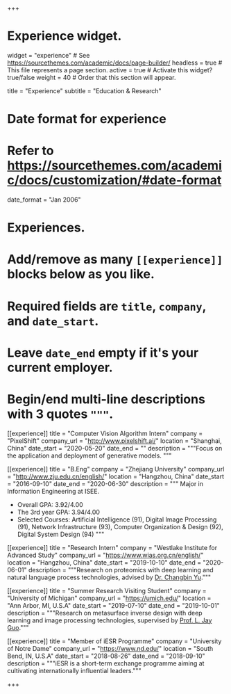 +++
# Experience widget.
widget = "experience"  # See https://sourcethemes.com/academic/docs/page-builder/
headless = true  # This file represents a page section.
active = true  # Activate this widget? true/false
weight = 40  # Order that this section will appear.

title = "Experience"
subtitle = "Education & Research"

# Date format for experience
#   Refer to https://sourcethemes.com/academic/docs/customization/#date-format
date_format = "Jan 2006"

# Experiences.
#   Add/remove as many `[[experience]]` blocks below as you like.
#   Required fields are `title`, `company`, and `date_start`.
#   Leave `date_end` empty if it's your current employer.
#   Begin/end multi-line descriptions with 3 quotes `"""`.

[[experience]]
  title = "Computer Vision Algorithm Intern"
  company = "PixelShift"
  company_url = "http://www.pixelshift.ai/"
  location = "Shanghai, China"
  date_start = "2020-05-20"
  date_end = ""
  description = """Focus on the application and deployment of generative models.
  """

[[experience]]
  title = "B.Eng"
  company = "Zhejiang University"
  company_url = "http://www.zju.edu.cn/english/"
  location = "Hangzhou, China"
  date_start = "2016-09-10"
  date_end = "2020-06-30"
  description = """
  Major in Information Engineering at ISEE.
  * Overall GPA: 3.92/4.00
  * The 3rd year GPA: 3.94/4.00
  * Selected Courses: Artificial Intelligence (91), Digital Image Processing (91), Network Infrastructure (93), Computer Organization & Design (92), Digital System Design (94)
  """

[[experience]]
  title = "Research Intern"
  company = "Westlake Institute for Advanced Study"
  company_url = "https://www.wias.org.cn/english/"
  location = "Hangzhou, China"
  date_start = "2019-10-10"
  date_end = "2020-06-01"
  description = """Research on proteomics with deep learning and natural language process technologies, advised by [Dr. Changbin Yu](https://ieeexplore.ieee.org/author/37291713000)."""

[[experience]]
  title = "Summer Research Visiting Student"
  company = "University of Michigan"
  company_url = "https://umich.edu/"
  location = "Ann Arbor, MI, U.S.A"
  date_start = "2019-07-10"
  date_end = "2019-10-01"
  description = """Research on metasurface inverse design with deep learning and image processing technologies, supervised by [Prof. L. Jay Guo](http://www.guogroup.org/)."""

[[experience]]
  title = "Member of iESR Programme"
  company = "University of Notre Dame"
  company_url = "https://www.nd.edu/"
  location = "South Bend, IN, U.S.A"
  date_start = "2018-08-26"
  date_end = "2018-09-10"
  description = """iESR is a short-term exchange programme aiming at cultivating internationally influential leaders."""

+++
